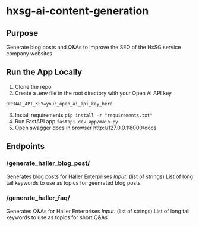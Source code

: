 # hxsg-ai-content-generation
## Purpose
Generate blog posts and Q&As to improve the SEO of the HxSG service company websites

## Run the App Locally
1. Clone the repo
2. Create a .env file in the root directory with your Open AI API key
```
OPENAI_API_KEY=your_open_ai_api_key_here
```
3. Install requirements
`pip install -r "requirements.txt"`
3. Run FastAPI app
`fastapi dev app/main.py`
4. Open swagger docs in browser
http://127.0.0.1:8000/docs


## Endpoints
### /generate_haller_blog_post/
Generates blog posts for Haller Enterprises
*Input:* (list of strings) List of long tail keywords to use as topics for geenrated blog posts

### /generate_haller_faq/
Generates Q&As for Haller Enterprises
*Input:* (list of strings) List of long tail keywords to use as topics for short Q&As